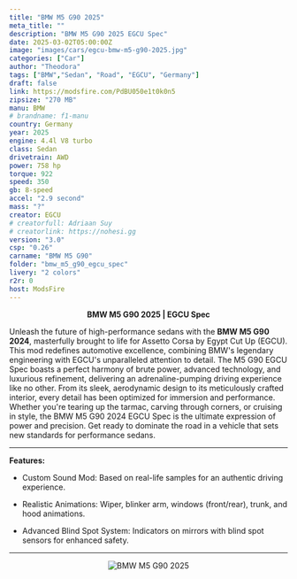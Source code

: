 ```yaml
---
title: "BMW M5 G90 2025"
meta_title: ""
description: "BMW M5 G90 2025 EGCU Spec"
date: 2025-03-02T05:00:00Z
image: "images/cars/egcu-bmw-m5-g90-2025.jpg"
categories: ["Car"]
author: "Theodora"
tags: ["BMW","Sedan", "Road", "EGCU", "Germany"]
draft: false
link: https://modsfire.com/PdBU050e1t0k0n5
zipsize: "270 MB"
manu: BMW
# brandname: f1-manu
country: Germany
year: 2025
engine: 4.4l V8 turbo
class: Sedan
drivetrain: AWD
power: 758 hp
torque: 922
speed: 350
gb: 8-speed
accel: "2.9 second"
mass: "?"
creator: EGCU
# creatorfull: Adriaan Suy
# creatorlink: https://nohesi.gg
version: "3.0"
csp: "0.26"
carname: "BMW M5 G90"
folder: "bmw_m5_g90_egcu_spec"
livery: "2 colors"
r2r: 0
host: ModsFire
---
```


<center>

**BMW M5 G90 2025 | EGCU Spec**

</center>

Unleash the future of high-performance sedans with the **BMW M5 G90 2024**, masterfully brought to life for Assetto Corsa by Egypt Cut Up (EGCU). This mod redefines automotive excellence, combining BMW's legendary engineering with EGCU's unparalleled attention to detail. The M5 G90 EGCU Spec boasts a perfect harmony of brute power, advanced technology, and luxurious refinement, delivering an adrenaline-pumping driving experience like no other. From its sleek, aerodynamic design to its meticulously crafted interior, every detail has been optimized for immersion and performance. Whether you're tearing up the tarmac, carving through corners, or cruising in style, the BMW M5 G90 2024 EGCU Spec is the ultimate expression of power and precision. Get ready to dominate the road in a vehicle that sets new standards for performance sedans.

---

**Features:**

- Custom Sound Mod: 
    Based on real-life samples for an authentic driving experience.

- Realistic Animations:
    Wiper, blinker arm, windows (front/rear), trunk, and hood animations.
- Advanced Blind Spot System: Indicators on mirrors with blind spot sensors for enhanced safety.

___

<center>
<img src="https://i.imgur.com/dYmkXb2.jpg" alt="BMW M5 G90 2025">
</center>